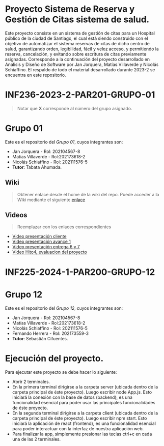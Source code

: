 # Proyecto Sistema de Reserva y Gestión de Citas sistema de salud.

Este proyecto consiste en un sistema de gestión de citas para un Hospital público de la ciudad de Santiago, el cual está siendo construido con el objetivo de automatizar el sistema reservas de citas de dicho centro de salud, garantizando orden, legibilidad, fácil y veloz acceso, y permitiendo la reserva, cancelación, y evitando sobre escritura de citas previamente asignadas. Corresponde a la continuación del proyecto desarrollado en Análisis y Diseño de Software por Jan Jorquera, Matías Villaverde y Nicolás Schiaffino. El respaldo de todo el material desarrollado durante 2023-2 se encuentra en este repositorio.


# INF236-2023-2-PAR201-GRUPO-01
> Notar que **X** corresponde al número del grupo asignado.

# Grupo 01
Este es el repositorio del *Grupo 01*, cuyos integrantes son:

* Jan Jorquera - Rol: 202104567-8
* Matías Villaverde - Rol:202173618-2
* Nicolás Schiaffino - Rol: 202111576-5
* **Tutor**: Tabata Ahumada.

## Wiki

> Obtener enlace desde el home de la wiki del repo.
Puede acceder a la Wiki mediante el siguiente [enlace](https://github.com/Tabby2109/INF236-2023-2-PAR201-GRUPO-01/wiki)

## Videos

> Reemplazar con los enlaces correspondientes

* [Video presentación cliente](https://www.youtube.com/watch?v=8-77skNr9HE)
* [Video presentación avance 1](https://youtu.be/NQQ-IRNuduo)
* [Video presentación entrega 6 y 7](https://youtu.be/e6HoZtsaeAI)
* [Video Hito4, evaluacion del proyecto](https://youtu.be/g3yWB4qwfu0)

# INF225-2024-1-PAR200-GRUPO-12

# Grupo 12
Este es el repositorio del *Grupo 12*, cuyos integrantes son:

* Jan Jorquera - Rol: 202104567-8
* Matías Villaverde - Rol:202173618-2
* Nicolás Schiaffino - Rol: 202111576-5
* Fernando Herrera - Rol: 202173559-3
* **Tutor**: Sebastián Cifuentes.

# Ejecución del proyecto.

Para ejecutar este proyecto se debe hacer lo siguiente:

* Abrir 2 terminales.
* En la primera terminal dirigirse a la carpeta server (ubicada dentro de la carpeta principal de éste proyecto). Luego escribir node App.js. Esto iniciará la conexión con la base de datos (backend), es una funcionalidad esencial para poder usar las principales funcionalidades de éste proyecto.
* En la segunda terminal dirigirse a la carpeta client (ubicada dentro de la carpeta principal de éste proyecto). Luego escribir npm start. Esto iniciará la aplicación de react (frontend), es una funcionalidad esencial para poder interactuar con la interfaz de nuestra aplicación web.
* Para finalizar la app, simplemente presionar las teclas ctrl+c en cada una de las 2 terminales.

